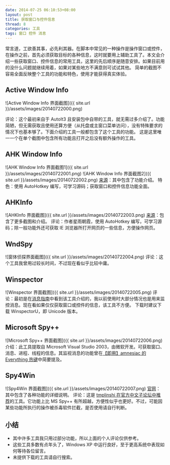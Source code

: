 ```yaml
---
date: 2014-07-25 06:10:53+08:00
layout: post
title: 获取窗口与控件信息
thread: 8
categories: 工具
tags: 窗口 控件 消息
---
```

常言道，工欲善其事，必先利其器。在脚本中常见的一种操作是操作窗口或控件，在操作之前，首先必须获取目标的各种信息，这时就要用上辅助工具了。本文会介绍一些获取窗口、控件信息的常用工具，这里的先后顺序是随意安排。如果目前用的没什么问题就继续用着，如果对某些地方不满意则可试试其他。
简单的截图不容易全面反映整个工具的功能和特色，使用才能获得真实体验。

## Active Window Info
![Active Window Info 界面截图]({{ site.url }}/assets/images/20140722000.png)

评论：这个最初来自于 AutoIt3 且安装包中自带的工具，就无需过多介绍了。功能简陋，但无需获取且使用还算方便（从托盘或主窗口菜单访问），没有特殊要求的情况下也基本够了。下面介绍的工具一般都包含了这个工具的功能。
这是这里唯一一个在单个截图中包含所有功能且打开之后没有额外操作的工具。

## AHK Window Info
![AHK Window Info 界面截图1]({{ site.url }}/assets/images/20140722001.png)
![AHK Window Info 界面截图2]({{ site.url }}/assets/images/20140722002.png)
[来源](www.autohotkey.com/forum/topic8976.html)：其中包含了功能介绍。
特色：使用 AutoHotkey 编写，可学习源码；获取窗口和控件信息功能全面。

## AHKInfo
![AHKInfo 界面截图]({{ site.url }}/assets/images/20140722003.png)
[来源](http://ahk8.com/thread-4010.html)：包含了更多截图和介绍。
评论：作者星雨朝霞，使用 AutoHotkey 编写，可学习源码；除一般功能外还可获取 IE 浏览器所打开网页的一些信息，方便操作网页。

## WndSpy
![窗体侦探界面截图]({{ site.url }}/assets/images/20140722004.png)
评论：这个工具我曾用过较长时间，不过现在看似乎比较中庸。

## Winspector
![Winspector 界面截图]({{ site.url }}/assets/images/20140722005.png)
评论：最初是在[消息指南](http://ahkcn.github.io/docs/misc/SendMessage.htm)中看到该工具介绍的，我以前使用时大部分情况也是用来监控消息。现在看如果仅仅获取窗口或控件的信息，该工具不方便。
下载时建议下载 WinspectorU，即 Unicode 版本。

## Microsoft Spy++
![Microsoft Spy++ 界面截图]({{ site.url }}/assets/images/20140722006.png)
介绍：此工具提取自 Microsoft Visual Studio 2003，由微软开发。可获取窗口、消息、进程、线程的信息。其监视消息的功能曾在[【即用】amnesiac 的 Everything 热键](http://zhuanlan.zhihu.com/autohotkey/19755148)中简要提及。

## Spy4Win
![Spy4Win 界面截图]({{ site.url }}/assets/images/20140722007.png)
[官网](http://www.ccrun.com/spy4win/)：其中包含了各种功能的详细说明。
 评论：这是 [tmplinshi 在官方中文子论坛中推荐](http://ahkscript.org/boards/viewtopic.php?f=30&t=1497)的工具。它功能上比 MS Spy++ 有所超越，方便性似乎也更好。不过，可能因某些功能所执行的操作被杀毒软件拦截，是否使用请自行判断。

## 小结
* 其中许多工具我只用过部分功能，所以上面的个人评论仅供参考。
* 这些工具多数有点年头了，Windows XP 中运行良好，至于更高系统中表现如何等待各位留言。
* 未提供下载的工具请自行搜索。
